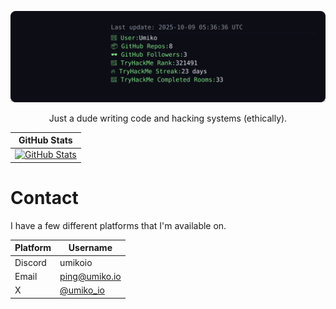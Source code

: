 
<!-- README-UPDATE-START -->

![README Header](./readme_header.svg)

<!-- README-UPDATE-END -->

<p align="center">Just a dude writing code and hacking systems (ethically).</p>

| GitHub Stats  |
|---------------|
| [![GitHub Stats](https://github-readme-streak-stats.herokuapp.com?user=umikoio&theme=highcontrast&border_radius=0&card_width=828&card_height=220)](https://github.com/umikoio) |


# Contact
I have a few different platforms that I'm available on.

| Platform | Username                            |
|----------|-------------------------------------|
| Discord  | umikoio                             |
| Email    | ping@umiko.io                       |
| X        | [@umiko_io](https://x.com/umiko_io) |
